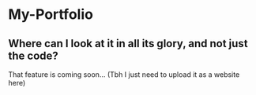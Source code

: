 # My-Portfolio
## Where can I look at it in all its glory, and not just the code?
That feature is coming soon... (Tbh I just need to upload it as a website here)
